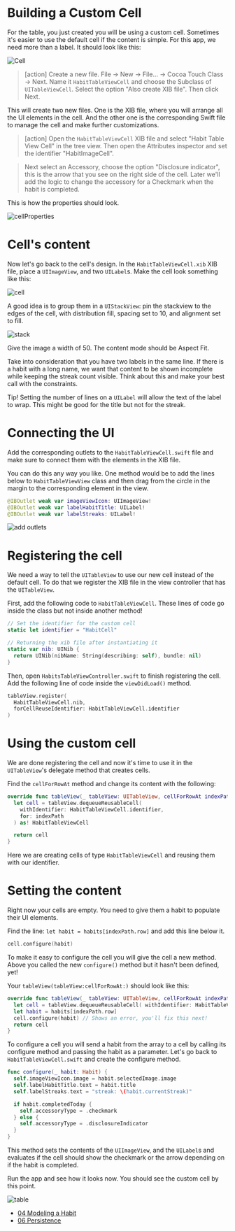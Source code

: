 # Building a Custom Cell

For the table, you just created you will be using a custom cell. Sometimes it's easier to use the default cell if the content is simple. For this app, we need more than a label. It should look like this:

![Cell](assets/Cell.png "custom cell")

> [action]
> Create a new file. File -> New -> File... -> Cocoa Touch Class -> Next. Name it `HabitTableViewCell` and choose the Subclass of `UITableViewCell`. Select the option "Also create XIB file". Then click Next.

This will create two new files. One is the XIB file, where you will arrange all the UI elements in the cell. And the other one is the corresponding Swift file to manage the cell and make further customizations.

> [action]
> Open the `HabitTableViewCell` XIB file and select "Habit Table View Cell" in the tree view. Then open the Attributes inspector and set the identifier "HabitImageCell".

> Next select an Accessory, choose the option "Disclosure indicator", this is the arrow that you see on the right side of the cell. Later we'll add the logic to change the accessory for a Checkmark when the habit is completed.

This is how the properties should look.

![cellProperties](assets/cellProperties.png "cell properties")

# Cell's content

Now let's go back to the cell's design. In the `HabitTableViewCell.xib` XIB file, place a `UIImageView`, and two `UILabel`s. Make the cell look something like this: 

![cell](./assets/Cell.png)

A good idea is to group them in a `UIStackView`: pin the stackview to the edges of the cell, with distribution fill, spacing set to 10, and alignment set to fill.

![stack](./assets/stack-view-settings.png)

Give the image a width of 50. The content mode should be Aspect Fit.

Take into consideration that you have two labels in the same line. If there is a habit with a long name, we want that content to be shown incomplete while keeping the streak count visible. Think about this and make your best call with the constraints. 

Tip! Setting the number of lines on a `UILabel` will allow the text of the label to wrap. This might be good for the title but not for the streak.

# Connecting the UI

Add the corresponding outlets to the `HabitTableViewCell.swift` file and make sure to connect them with the elements in the XIB file.

You can do this any way you like. One method would be to add the lines below to `HabitTableViewView` class and then drag from the circle in the margin to the corresponding element in the view. 

```Swift
@IBOutlet weak var imageViewIcon: UIImageView!
@IBOutlet weak var labelHabitTitle: UILabel!
@IBOutlet weak var labelStreaks: UILabel!
```

![add outlets](./assets/add-outlets.gif)

# Registering the cell

We need a way to tell the `UITableView` to use our new cell instead of the default cell. To do that we register the XIB file in the view controller that has the `UITableView`.

First, add the following code to `HabitTableViewCell`. These lines of code go inside the class but not inside another method! 

```Swift
// Set the identifier for the custom cell
static let identifier = "HabitCell"

// Returning the xib file after instantiating it
static var nib: UINib {
  return UINib(nibName: String(describing: self), bundle: nil)
}
```

Then, open `HabitsTableViewController.swift` to finish registering the cell.
Add the following line of code inside the `viewDidLoad()` method.

```Swift
tableView.register(
  HabitTableViewCell.nib,
  forCellReuseIdentifier: HabitTableViewCell.identifier
)
```

# Using the custom cell

We are done registering the cell and now it's time to use it in the `UITableView`'s delegate method that creates cells.

Find the `cellForRowAt` method and change its content with the following:

```Swift
override func tableView(_ tableView: UITableView, cellForRowAt indexPath: IndexPath) -> UITableViewCell {
  let cell = tableView.dequeueReusableCell(
    withIdentifier: HabitTableViewCell.identifier,
    for: indexPath
  ) as! HabitTableViewCell

  return cell
}
```

Here we are creating cells of type `HabitTableViewCell` and reusing them with our identifier.

# Setting the content

Right now your cells are empty. You need to give them a habit to populate their UI elements.

Find the line: `let habit = habits[indexPath.row]` and add this line below it. 

```Swift
cell.configure(habit)
```

To make it easy to configure the cell you will give the cell a new method. Above you called the new `configure()` method but it hasn't been defined, yet! 

Your `tableView(tableView:cellForRowAt:)` should look like this:

```Swift
override func tableView(_ tableView: UITableView, cellForRowAt indexPath: IndexPath) -> UITableViewCell {
  let cell = tableView.dequeueReusableCell( withIdentifier: HabitTableViewCell.identifier, for: indexPath) as! HabitTableViewCell
  let habit = habits[indexPath.row]
  cell.configure(habit) // Shows an error, you'll fix this next!
  return cell
}
```

To configure a cell you will send a habit from the array to a cell by calling its configure method and passing the habit as a parameter. Let's go back to `HabitTableViewCell.swift` and create the configure method.

```Swift
func configure(_ habit: Habit) {
  self.imageViewIcon.image = habit.selectedImage.image
  self.labelHabitTitle.text = habit.title
  self.labelStreaks.text = "streak: \(habit.currentStreak)"

  if habit.completedToday {
    self.accessoryType = .checkmark
  } else {
    self.accessoryType = .disclosureIndicator
  }
}
```

This method sets the contents of the `UIImageView`, and the `UILabel`s and evaluates if the cell should show the checkmark or the arrow depending on if the habit is completed.

Run the app and see how it looks now. You should see the custom cell by this point.

![table](assets/table.png "table")


- [04 Modeling a Habit](./04-Modeling-the-Habit/)
- [06 Persistence](./06-Persistence/)
